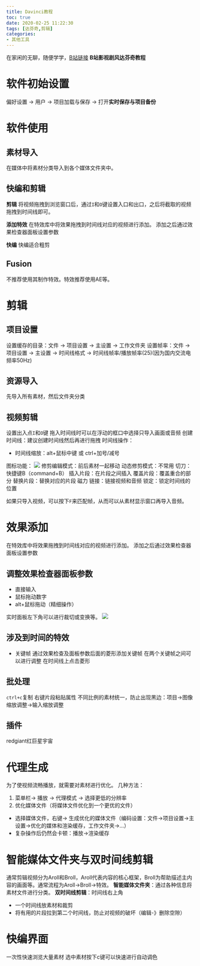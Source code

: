 ```yaml
---
title: Davinci教程
toc: true
date: 2020-02-25 11:22:30
tags: [达芬奇,剪辑]
categories:
- 其他工具
---
```


在家闲的无聊，随便学学，[B站链接](https://www.bilibili.com/video/av91200016/?spm_id_from=333.788.videocard.0)
**B站影视剧风达芬奇教程**
<!--more-->
# 软件初始设置
偏好设置 -> 用户 -> 项目加载与保存 -> 打开**实时保存与项目备份**
# 软件使用
## 素材导入
在媒体中将素材分类导入到各个媒体文件夹中。

## 快编和剪辑
**剪辑**
将视频拖拽到浏览窗口后，通过`I`和`O`键设置入口和出口，之后将截取的视频拖拽到时间线即可。

**添加特效**
在特效库中将效果拖拽到时间线对应的视频进行添加。
添加之后通过效果检查器面板设置参数

**快编**
快编适合粗剪

## Fusion
不推荐使用其制作特效。特效推荐使用AE等。

# 剪辑
## 项目设置
设置缓存的目录：文件 -> 项目设置 -> 主设置 -> 工作文件夹
设置帧率：文件 -> 项目设置 -> 主设置 -> 时间线格式 -> 时间线帧率/播放帧率(25)(因为国内交流电频率50Hz)

## 资源导入
先导入所有素材，然后文件夹分类

## 视频剪辑
设置出入点`I`和`O`键
拖入时间线时可以在浮动的框口中选择只导入画面或音频
创建时间线：建议创建时间线然后再进行拖拽
时间线操作：
- 时间线缩放：alt+鼠标中键   或  ctrl+加号/减号

图标功能：
![](1.png)
修剪编辑模式：前后素材一起移动
动态修剪模式：不常用
切刀：快捷键B（command+B）
插入片段：在片段之间插入
覆盖片段：覆盖重合的部分
替换片段：替换对应的片段
磁力
链接：链接视频和音频
锁定：锁定时间线的位置

如果只导入视频，可以按下`F`来匹配帧，从而可以从素材显示窗口再导入音频。

# 效果添加
在特效库中将效果拖拽到时间线对应的视频进行添加。
添加之后通过效果检查器面板设置参数

## 调整效果检查器面板参数
- 直接输入
- 鼠标拖动数字
- alt+鼠标拖动（精细操作）

实时面板左下角可以进行裁切或变换等。
![](2.png)

## 涉及到时间的特效
- 关键帧
通过效果检查及面板参数后面的菱形添加关键帧
在两个关键帧之间可以进行调整
在时间线上点击菱形

## 批处理
`ctrl+c`复制
右键片段粘贴属性
不同比例的素材统一，防止出现黑边：项目->图像缩放调整->输入缩放调整

## 插件
redgiant红巨星宇宙

# 代理生成
为了使视频流畅播放，就需要对素材进行优化。
几种方法：
1. 菜单栏-> 播放 -> 代理模式 -> 选择更低的分辨率
2. 优化媒体文件（将媒体文件优化到一个更优的文件）
  - 选择媒体文件，右键-> 生成优化的媒体文件（编码设置：文件->项目设置->主设置->优化的媒体和渲染缓存，工作文件夹->...）
  - 复杂操作后仍然会卡顿：播放->渲染缓存

# 智能媒体文件夹与双时间线剪辑
通常剪辑视频分为Aroll和Broll，Aroll代表内容的核心框架，Broll为帮助描述主内容的画面等。通常流程为Aroll->Broll->特效。
**智能媒体文件夹**：通过各种信息将素材文件进行分类。
**双时间线剪辑**：时间线右上角
  - 一个时间线放素材和裁剪
  - 将有用的片段拉到第二个时间线，防止对视频的破坏（编辑-》删除空隙）

# 快编界面
一次性快速浏览大量素材
选中素材按下c键可以快速进行自动调色

